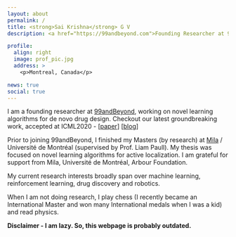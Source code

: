 ```yaml
---
layout: about
permalink: /
title: <strong>Sai Krishna</strong> G V
description: <a href="https://99andbeyond.com">Founding Researcher at 99andBeyond </a>

profile:
  align: right
  image: prof_pic.jpg
  address: >
    <p>Montreal, Canada</p>

news: true
social: true
---
```


I am a founding researcher at [99andBeyond](https://99andbeyond.com), working on novel learning algorithms for 
de novo drug design. Checkout our latest groundbreaking work, accepted at ICML2020 - 
[[paper](https://arxiv.org/abs/2004.12485)]
[[blog](https://99andbeyond.com/blog.html)]

Prior to joining 99andBeyond, I finished my Masters (by research) at
[Mila](https://mila.quebec/en/) / Université de Montréal 
(supervised by Prof. Liam Paull).
My thesis was focused on novel learning algorithms for active localization.
I am grateful for support from Mila, Université de Montréal, Arbour Foundation.

My current research interests broadly span over machine learning,
reinforcement learning, drug discovery and robotics.

When I am not doing research, I play chess (I recently became an International Master and won many International medals when I was a kid) and read physics.

**Disclaimer - I am lazy. So, this webpage is probably outdated.** 